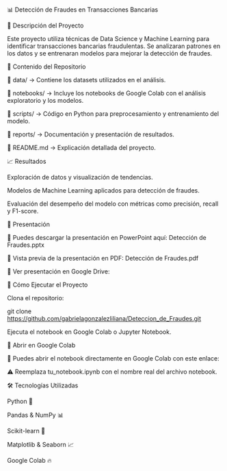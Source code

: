 📊 Detección de Fraudes en Transacciones Bancarias

📝 Descripción del Proyecto

Este proyecto utiliza técnicas de Data Science y Machine Learning para identificar transacciones bancarias fraudulentas. Se analizaran patrones en los datos y se entrenaran modelos para mejorar la detección de fraudes.

📂 Contenido del Repositorio

📁 data/ → Contiene los datasets utilizados en el análisis.

📁 notebooks/ → Incluye los notebooks de Google Colab con el análisis exploratorio y los modelos.

📁 scripts/ → Código en Python para preprocesamiento y entrenamiento del modelo.

📁 reports/ → Documentación y presentación de resultados.

📄 README.md → Explicación detallada del proyecto.

📈 Resultados

Exploración de datos y visualización de tendencias.

Modelos de Machine Learning aplicados para detección de fraudes.

Evaluación del desempeño del modelo con métricas como precisión, recall y F1-score.

🎥 Presentación

📌 Puedes descargar la presentación en PowerPoint aquí: Detección de Fraudes.pptx

📌 Vista previa de la presentación en PDF: Detección de Fraudes.pdf

📌 Ver presentación en Google Drive:

🚀 Cómo Ejecutar el Proyecto

Clona el repositorio:

git clone https://github.com/gabrielagonzalezliliana/Deteccion_de_Fraudes.git

Ejecuta el notebook en Google Colab o Jupyter Notebook.

🚀 Abrir en Google Colab

📌 Puedes abrir el notebook directamente en Google Colab con este enlace:

⚠️ Reemplaza tu_notebook.ipynb con el nombre real del archivo notebook.

🛠 Tecnologías Utilizadas

Python 🐍

Pandas & NumPy 📊

Scikit-learn 🤖

Matplotlib & Seaborn 📈

Google Colab 🔥

